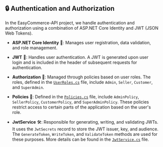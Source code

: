 ﻿## 🔒 Authentication and Authorization

In the EasyCommerce-API project, we handle authentication and authorization using a combination of ASP.NET Core Identity and JWT (JSON Web Tokens).

- **ASP.NET Core Identity** 📝: Manages user registration, data validation, and role management.

- **JWT** 🎫: Handles user authentication. A JWT is generated upon user login and is included in the header of subsequent requests for authentication.

- **Authorization** 🔐: Managed through policies based on user roles. The roles, defined in the [`UserRoles.cs`](../src/Api/Config/UserRoles.cs) file, include `Admin`, `Seller`, `Customer`, and `SuperAdmin`.

- **Policies** 📜: Defined in the [`Policies.cs`](../src/Api/Config/Policies.cs) file, include `AdminPolicy`, `SellerPolicy`, `CustomerPolicy`, and `SuperAdminPolicy`. These policies restrict access to certain parts of the application based on the user's role.

- **JwtService** 🛠️: Responsible for generating, writing, and validating JWTs. It uses the `JwtSecrets` record to store the JWT issuer, key, and audience. The `GenerateToken`, `WriteToken`, and `ValidateToken` methods are used for these purposes. More details can be found in the [`JwtService.cs`](../src/Api/Services/JwtService.cs) file.

